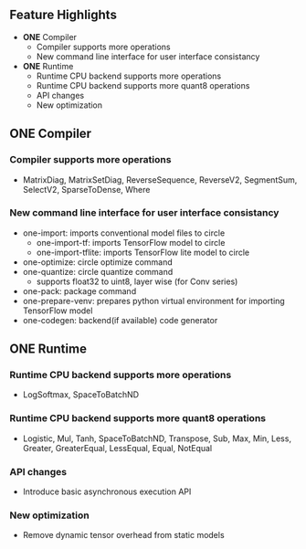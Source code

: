  ## Feature Highlights

- **ONE** Compiler
  - Compiler supports more operations
  - New command line interface for user interface consistancy
- **ONE** Runtime
  - Runtime CPU backend supports more operations
  - Runtime CPU backend supports more quant8 operations
  - API changes
  - New optimization
  
## ONE Compiler

### Compiler supports more operations

- MatrixDiag, MatrixSetDiag, ReverseSequence, ReverseV2, SegmentSum, SelectV2, SparseToDense, Where

### New command line interface for user interface consistancy

- one-import: imports conventional model files to circle
   - one-import-tf: imports TensorFlow model to circle
   - one-import-tflite: imports TensorFlow lite model to circle
- one-optimize: circle optimize command
- one-quantize: circle quantize command
   - supports float32 to uint8, layer wise (for Conv series)
- one-pack: package command
- one-prepare-venv: prepares python virtual environment for importing TensorFlow model
- one-codegen: backend(if available) code generator

## ONE Runtime

### Runtime CPU backend supports more operations

- LogSoftmax, SpaceToBatchND

### Runtime CPU backend supports more quant8 operations

- Logistic, Mul, Tanh, SpaceToBatchND, Transpose, Sub, Max, Min, Less, Greater, GreaterEqual, LessEqual, Equal, NotEqual

### API changes

- Introduce basic asynchronous execution API

### New optimization
    
- Remove dynamic tensor overhead from static models
